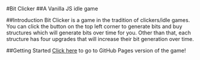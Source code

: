 #Bit Clicker
##A Vanilla JS idle game

##Introduction
Bit Clicker is a game in the tradition of clickers/idle games. You can click the button on the top left corner to generate bits and buy structures which will generate bits over time for you. Other than that, each structure has four upgrades that will increase their bit generation over time.

##Getting Started
[Click here](https://porissawa.github.io/bitclick/src/index.html) to go to GitHub Pages version of the game!
